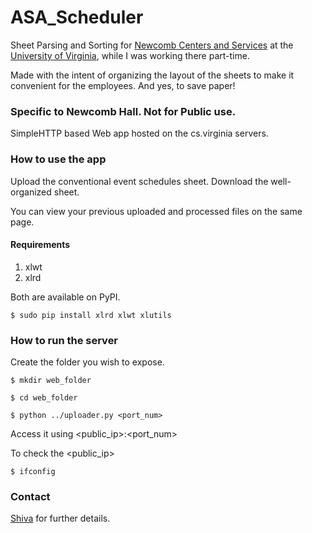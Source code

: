 # ASA_Scheduler
Sheet Parsing and Sorting for <a target=_blank href="https://newcomb.virginia.edu/">Newcomb Centers and Services</a> at the <a href="http://www.virginia.edu/" target=_blank>University of Virginia</a>, while I was working there part-time.

Made with the intent of organizing the layout of the sheets to make it convenient for the employees.
And yes, to save paper!


### Specific to Newcomb Hall. Not for Public use.

SimpleHTTP based Web app hosted on the cs.virginia servers.
### How to use the app

Upload the conventional event schedules sheet.
Download the well-organized sheet.

You can view your previous uploaded and processed files on the same page.

#### Requirements
1. xlwt
2. xlrd

Both are available on PyPI.

`$ sudo pip install xlrd xlwt xlutils`

### How to run the server

Create the folder you wish to expose.

`$ mkdir web_folder`

`$ cd web_folder`

`$ python ../uploader.py <port_num>`

Access it using <public_ip>:<port_num>

To check the <public_ip>

`$ ifconfig`

### Contact
<a href="http://www.cs.virginia.edu/~ks6cq/" >Shiva</a> for further details.
